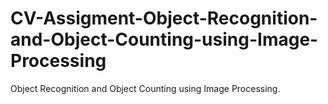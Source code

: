# CV-Assigment-Object-Recognition-and-Object-Counting-using-Image-Processing
Object Recognition and Object Counting using Image Processing.
